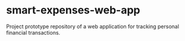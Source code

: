 # smart-expenses-web-app
Project prototype repository of a web application for tracking personal financial transactions.
